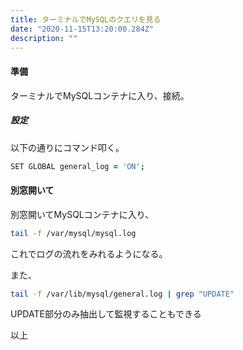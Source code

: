 ```yaml
---
title: ターミナルでMySQLのクエリを見る
date: "2020-11-15T13:20:00.284Z"
description: ""
---
```


#### 準備
ターミナルでMySQLコンテナに入り、接続。
##### 設定
以下の通りにコマンド叩く。
```zsh
SET GLOBAL general_log = 'ON';
```
#### 別窓開いて
別窓開いてMySQLコンテナに入り、
```zsh
tail -f /var/mysql/mysql.log
```
これでログの流れをみれるようになる。

また、
```zsh
tail -f /var/lib/mysql/general.log | grep "UPDATE"
```
UPDATE部分のみ抽出して監視することもできる

以上